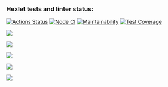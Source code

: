 ### Hexlet tests and linter status:
[![Actions Status](https://github.com/Abikimoz/frontend-project-46/workflows/hexlet-check/badge.svg)](https://github.com/Abikimoz/frontend-project-46/actions)
[![Node CI](https://github.com/Abikimoz/frontend-project-46/workflows/Node%20CI/badge.svg)](https://github.com/Abikimoz/frontend-project-46/actions)
[![Maintainability](https://api.codeclimate.com/v1/badges/2dbd5d592a5aaf01a986/maintainability)](https://codeclimate.com/github/Abikimoz/frontend-project-46/maintainability)
[![Test Coverage](https://api.codeclimate.com/v1/badges/2dbd5d592a5aaf01a986/test_coverage)](https://codeclimate.com/github/Abikimoz/frontend-project-46/test_coverage)

<a href="https://asciinema.org/a/AbMZvGEZ8W0wX6aLR6jKorgL1" target="_blank"><img src="https://asciinema.org/a/AbMZvGEZ8W0wX6aLR6jKorgL1.svg" /></a>

<a href="https://asciinema.org/a/VWQBROCZSaYZN11RgoihpuPS9" target="_blank"><img src="https://asciinema.org/a/VWQBROCZSaYZN11RgoihpuPS9.svg" /></a>

<a href="https://asciinema.org/a/YY9AR6MyApvPevRX8o9v9roj9" target="_blank"><img src="https://asciinema.org/a/YY9AR6MyApvPevRX8o9v9roj9.svg" /></a>

<a href="https://asciinema.org/a/3uyBootLJ0zl3n90TUf0X2BQB" target="_blank"><img src="https://asciinema.org/a/3uyBootLJ0zl3n90TUf0X2BQB.svg" /></a>

<a href="https://asciinema.org/a/yXR4H7lXAM8G5rOWTXPYEWwOA" target="_blank"><img src="https://asciinema.org/a/yXR4H7lXAM8G5rOWTXPYEWwOA.svg" /></a>